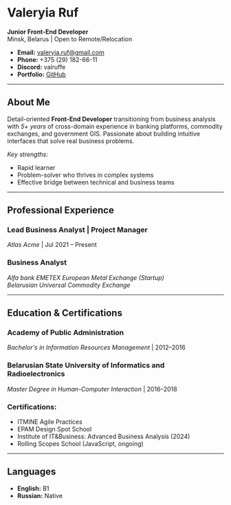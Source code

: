 # Valeryia Ruf

**Junior Front-End Developer**  
Minsk, Belarus | Open to Remote/Relocation

* **Email:** [valeryia.ruf@gmail.com](mailto:valeryia.ruf@gmail.com)  
* **Phone:** +375 (29) 182-66-11  
* **Discord:** valruffe  
* **Portfolio:** [GitHub](https://github.com/V-Ruffe)

---

## About Me

Detail-oriented **Front-End Developer** transitioning from business analysis with *5+ years* of cross-domain experience in banking platforms, commodity exchanges, and government GIS. Passionate about building intuitive interfaces that solve real business problems.

*Key strengths:*  
* Rapid learner 
* Problem-solver who thrives in complex systems
* Effective bridge between technical and business teams  

---


## Professional Experience

### **Lead Business Analyst | Project Manager**  
*Atlas Acme* | Jul 2021 – Present  
### **Business Analyst** 
*Alfa bank* 
*EMETEX European Metal Exchange (Startup)*  
*Belarusian Universal Commodity Exchange* 

---

## Education & Certifications

### **Academy of Public Administration**  
*Bachelor's in Information Resources Management* | 2012–2016  

### **Belarusian State University of Informatics and Radioelectronics**  
*Master Degree in Human-Computer Interaction* | 2016–2018  

### **Certifications:**  
* ITMINE Agile Practices 
* EPAM Design Spot School 
* Institute of IT&Business: Advanced Business Analysis (2024)  
* Rolling Scopes School (JavaScript, ongoing)  

---

## Languages  
* **English:** B1
* **Russian:** Native  